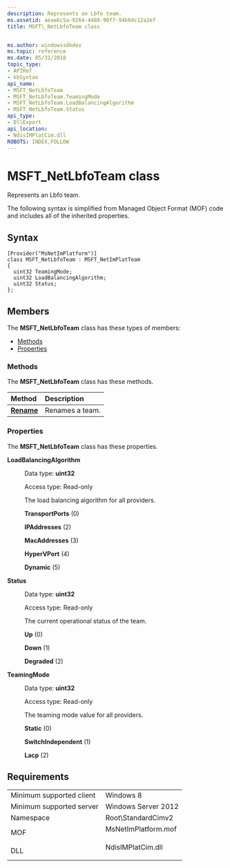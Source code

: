 ```yaml
---
description: Represents an Lbfo team.
ms.assetid: aeae6c5a-9264-4488-90f7-94b6dc12a2ef
title: MSFT\_NetLbfoTeam class


ms.author: windowssdkdev
ms.topic: reference
ms.date: 05/31/2018
topic_type: 
- APIRef
- kbSyntax
api_name: 
- MSFT_NetLbfoTeam
- MSFT_NetLbfoTeam.TeamingMode
- MSFT_NetLbfoTeam.LoadBalancingAlgorithm
- MSFT_NetLbfoTeam.Status
api_type: 
- DllExport
api_location: 
- NdisIMPlatCim.dll
ROBOTS: INDEX,FOLLOW
---
```


# MSFT\_NetLbfoTeam class

Represents an Lbfo team.

The following syntax is simplified from Managed Object Format (MOF) code and includes all of the inherited properties.

## Syntax

``` syntax
[Provider("MsNetImPlatform")]
class MSFT_NetLbfoTeam : MSFT_NetImPlatTeam
{
  uint32 TeamingMode;
  uint32 LoadBalancingAlgorithm;
  uint32 Status;
};
```

## Members

The **MSFT\_NetLbfoTeam** class has these types of members:

-   [Methods](#methods)
-   [Properties](#properties)

### Methods

The **MSFT\_NetLbfoTeam** class has these methods.



| Method                                    | Description                |
|:------------------------------------------|:---------------------------|
| [**Rename**](rename-msft-netlbfoteam.md) | Renames a team.<br/> |



 

### Properties

The **MSFT\_NetLbfoTeam** class has these properties.

<dl> <dt>

**LoadBalancingAlgorithm**
</dt> <dd> <dl> <dt>

Data type: **uint32**
</dt> <dt>

Access type: Read-only
</dt> </dl>

The load balancing algorithm for all providers.

<dl> <dt>

<span id="TransportPorts"></span><span id="transportports"></span><span id="TRANSPORTPORTS"></span>**TransportPorts** (0)
</dt> <dt>

<span id="IPAddresses"></span><span id="ipaddresses"></span><span id="IPADDRESSES"></span>**IPAddresses** (2)
</dt> <dt>

<span id="MacAddresses"></span><span id="macaddresses"></span><span id="MACADDRESSES"></span>**MacAddresses** (3)
</dt> <dt>

<span id="HyperVPort"></span><span id="hypervport"></span><span id="HYPERVPORT"></span>**HyperVPort** (4)
</dt> <dt>

<span id="Dynamic"></span><span id="dynamic"></span><span id="DYNAMIC"></span>**Dynamic** (5)
</dt> </dl>

</dd> <dt>

**Status**
</dt> <dd> <dl> <dt>

Data type: **uint32**
</dt> <dt>

Access type: Read-only
</dt> </dl>

The current operational status of the team.

<dl> <dt>

<span id="Up"></span><span id="up"></span><span id="UP"></span>**Up** (0)
</dt> <dt>

<span id="Down"></span><span id="down"></span><span id="DOWN"></span>**Down** (1)
</dt> <dt>

<span id="Degraded"></span><span id="degraded"></span><span id="DEGRADED"></span>**Degraded** (2)
</dt> </dl>

</dd> <dt>

**TeamingMode**
</dt> <dd> <dl> <dt>

Data type: **uint32**
</dt> <dt>

Access type: Read-only
</dt> </dl>

The teaming mode value for all providers.

<dl> <dt>

<span id="Static"></span><span id="static"></span><span id="STATIC"></span>**Static** (0)
</dt> <dt>

<span id="SwitchIndependent"></span><span id="switchindependent"></span><span id="SWITCHINDEPENDENT"></span>**SwitchIndependent** (1)
</dt> <dt>

<span id="Lacp"></span><span id="lacp"></span><span id="LACP"></span>**Lacp** (2)
</dt> </dl>

</dd> </dl>

## Requirements



|                                     |                                                                                                |
|-------------------------------------|------------------------------------------------------------------------------------------------|
| Minimum supported client<br/> | Windows 8<br/>                                                                           |
| Minimum supported server<br/> | Windows Server 2012<br/>                                                                 |
| Namespace<br/>                | Root\\StandardCimv2<br/>                                                                 |
| MOF<br/>                      | <dl> <dt>MsNetImPlatform.mof</dt> </dl> |
| DLL<br/>                      | <dl> <dt>NdisIMPlatCim.dll</dt> </dl>   |



 

 




